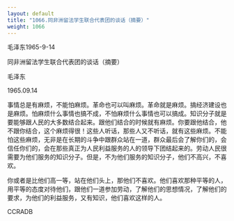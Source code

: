 ```yaml
---
layout: default
title: "1066.同非洲留法学生联合代表团的谈话（摘要）"
weight: 1066
---
```


毛泽东1965-9-14

同非洲留法学生联合代表团的谈话（摘要）

毛泽东

1965.09.14

事情总是有麻烦，不能怕麻烦。革命也可以叫麻烦。革命就是麻烦。搞经济建设也是麻烦。怕麻烦什么事情也搞不成，不怕麻烦什么事情也可以搞成。知识分子就是要能够跟人民的大多数结合起来。跟他们结合的时候就有麻烦。你要跟他结合，他不跟你结合，这个麻烦得很！这些人听话，那些人又不听话，就有这些麻烦。不能怕这些麻烦，无非是在长期的斗争中跟群众站在一道，群众最后会了解你们的，会信任你们的，会在那些真正为人民利益服务的人的领导下团结起来的。劳动人民很需要为他们服务的知识分子。但是，不为他们服务的知识分子，他们不高兴，不喜欢。

你或者是比他们高一等，站在他们头上，那他们不喜欢。他们喜欢那种平等的人，用平等的态度对待他们，跟他们一道参加劳动，了解他们的思想情况，了解他们的要求，为他们的利益服务，又有知识，他们喜欢这样的人。

CCRADB

